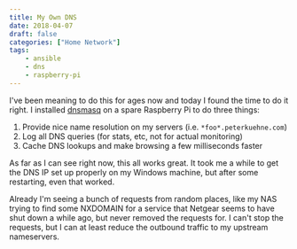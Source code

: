 ```yaml
---
title: My Own DNS
date: 2018-04-07
draft: false
categories: ["Home Network"]
tags: 
    - ansible
    - dns
    - raspberry-pi
---
```


I've been meaning to do this for ages now and today I found the time to do it right. I installed [dnsmasq][dnsmasq] on a spare Raspberry Pi to do three things:

1. Provide nice name resolution on my servers (i.e. `*foo*.peterkuehne.com`)
2. Log all DNS queries (for stats, etc, not for actual monitoring)
3. Cache DNS lookups and make browsing a few milliseconds faster

As far as I can see right now, this all works great. It took me a while to get the DNS IP set up properly on my Windows machine, but after some restarting, even that worked.

Already I'm seeing a bunch of requests from random places, like my NAS trying to find some NXDOMAIN for a service that Netgear seems to have shut down a while ago, but never removed the requests for. I can't stop the requests, but I can at least reduce the outbound traffic to my upstream nameservers.

[dnsmasq]: http://www.thekelleys.org.uk/dnsmasq/doc.html
